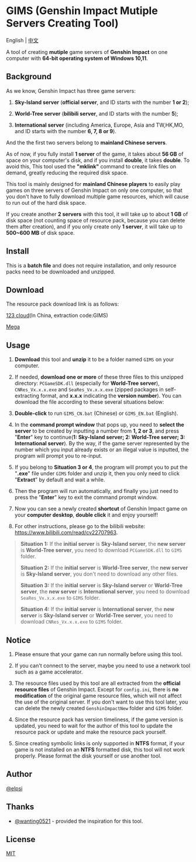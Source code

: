 # GIMS (Genshin Impact Mutiple Servers Creating Tool)

English | [中文](https://github.com/ELPSI/GIMS/blob/main/README.md)

A tool of creating **mutiple** game servers of **Genshin Impact** on one computer with **64-bit operating system of Windows 10,11**.

## Background
  As we know, Genshin Impact has three game servers:

1. **Sky-Island server** (**official server**, and ID starts with the number **1 or 2**);

2. **World-Tree server** (**bilibili server**, and ID starts with the number **5**);

3. **International server** (including America, Europe, Asia and TW,HK,MO, and ID starts with the number **6, 7, 8 or 9**).

And the the first two servers belong to **mainland Chinese servers**.

As of now, if you fully install **1 server** of the game, it takes about **56 GB** of space on your computer's disk, and if you install **double**, it takes **double**. To avoid this, This tool used the **"mklink"** command to create link files on demand, greatly reducing the required disk space.

This tool is mainly designed for **mainland Chinese players** to easily play games on three servers of Genshin Impact on only one computer, so that you don't have to fully download multiple game resources, which will cause to run out of the hard disk space. 

If you create another **2 servers** with this tool, it will take up to about **1 GB** of disk space (not counting space of resource pack, because you can delete them after creation), and if you only create only **1 server**, it will take up to **500~600 MB** of disk space.

## Install
This is a **batch file** and does not require installation, and only resource packs need to be downloaded and unzipped.

## Download
The resource pack download link is as follows:

[123 cloud](https://www.123pan.com/s/1ym7Vv-Ka6vd.html)(In China, extraction code:GIMS)

[Mega](https://mega.nz/folder/9Z1mVJKC#J7IncDd9njeXiRAje8p3VA)


## Usage
1. **Download** this tool and **unzip** it to be a folder named `GIMS` on your computer.

2. If needed, **download one or more** of these three files to this unzipped directory: `PCGameSDK.dll` (especially for **World-Tree server**), `CNRes_Vx.x.x.exe` and `SeaRes_Vx.x.x.exe` (zipped packages in self-extracting format, and **x.x.x** indicating the **version number**). You can download the file according to these several situations below:

3. **Double-click** to run `GIMS_CN.bat` (Chinese) or `GIMS_EN.bat` (English).

4. In the **command prompt window** that pops up, you need to **select the server** to be created by inputting a number from **1, 2 or 3**, and press "**Enter**" key to continue(**1: Sky-Island server; 2: World-Tree server; 3: International server**). By the way, if the game server represented by the number which you input already exists or an illegal value is inputted, the program will prompt you to re-input.

5. If you belong to **Situation 3 or 4**, the program will prompt you to put the "**.exe**" file under `GIMS` folder and unzip it, then you only need to click "**Extract**" by default and wait a while.

6. Then the program will run automatically, and finally you just need to press the "**Enter**" key to exit the command prompt window.

7. Now you can see a newly created **shortcut** of Genshin Impact game on your **computer desktop**, **double click** it and enjoy yourself!

8. For other instructions, please go to the bilibili website: https://www.bilibili.com/read/cv22707963.

> **Situation 1:** If the **initial server** is **Sky-Island server**, the **new server** is **World-Tree server**, you need to download `PCGameSDK.dll` to `GIMS` folder. 
>
> **Situation 2:** If the **initial server** is **World-Tree server**, the **new server** is **Sky-Island server**, you don't need to download any other files.
>
> **Situation 3:** If the **initial server** is **Sky-Island server** or **World-Tree server**, the **new server** is **International server**, you need to download `SeaRes_Vx.x.x.exe` to `GIMS` folder.
>
> **Situation 4:** If the **initial server** is **International server**, the **new server** is **Sky-Island server** or **World-Tree server**, you need to download `CNRes_Vx.x.x.exe` to `GIMS` folder.

## Notice
1. Please ensure that your game can run normally before using this tool.

2. If you can't connect to the server, maybe you need to use a network tool such as a game accelerator.

3. The resource files used by this tool are all extracted from the **official resource files** of Genshin Impact. Except for `config.ini`, there is **no modification** of the original game resource files, which will not affect the use of the original server. If you don't want to use this tool later, you can delete the newly created `GenshinImpactNew` folder and `GIMS` folder.

4. Since the resource pack has version timeliness, if the game version is updated, you need to wait for the author of this tool to update the resource pack or update and make the resource pack yourself.

5. Since creating symbolic links is only supported in **NTFS** format, if your game is not installed on an **NTFS** formatted disk, this tool will not work properly. Please format the disk yourself or use another tool.

## Author
[@elpsi](https://github.com/ELPSI)

## Thanks
- [@wanting0521](https://github.com/wanting0521) - provided the inspiration for this tool.

## License
[MIT](https://github.com/ELPSI/GIMS/blob/main/LICENSE)